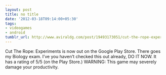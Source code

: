 ```yaml
---
layout: post
title: no title
date: '2012-03-18T09:14:00+05:30'
tags:
- videogames
- android
tumblr_url: http://www.aviraldg.com/post/19493173051/cut-the-rope-experiments-is-now-out-on-the-google
---
```

Cut The Rope: Experiments is now out on the Google Play Store. There goes my Biology exam. I’ve you haven’t checked this out already, DO IT NOW. It has a rating of 5/5 (on the Play Store.)
WARNING: This game may severely damage your productivity.
